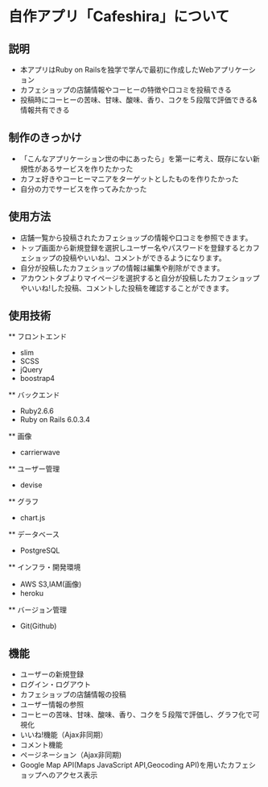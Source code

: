 # 自作アプリ「Cafeshira」について

## 説明
- 本アプリはRuby on Railsを独学で学んで最初に作成したWebアプリケーション
- カフェショップの店舗情報やコーヒーの特徴や口コミを投稿できる
- 投稿時にコーヒーの苦味、甘味、酸味、香り、コクを５段階で評価できる&情報共有できる

## 制作のきっかけ
- 「こんなアプリケーション世の中にあったら」を第一に考え、既存にない新規性があるサービスを作りたかった
- カフェ好きやコーヒーマニアをターゲットとしたものを作りたかった
- 自分の力でサービスを作ってみたかった

## 使用方法
- 店舗一覧から投稿されたカフェショップの情報や口コミを参照できます。
- トップ画面から新規登録を選択しユーザー名やパスワードを登録するとカフェショップの投稿やいいね!、コメントができるようになります。
- 自分が投稿したカフェショップの情報は編集や削除ができます。
- アカウントタブよりマイページを選択すると自分が投稿したカフェショップやいいね!した投稿、コメントした投稿を確認することができます。

## 使用技術
** フロントエンド
- slim
- SCSS
- jQuery
- boostrap4

** バックエンド
- Ruby2.6.6
- Ruby on Rails 6.0.3.4

** 画像
- carrierwave

** ユーザー管理
- devise

** グラフ
- chart.js

** データベース
- PostgreSQL

** インフラ・開発環境
- AWS S3,IAM(画像)
- heroku

** バージョン管理
- Git(Github)

## 機能
- ユーザーの新規登録
- ログイン・ログアウト
- カフェショップの店舗情報の投稿
- ユーザー情報の参照
- コーヒーの苦味、甘味、酸味、香り、コクを５段階で評価し、グラフ化で可視化
- いいね!機能（Ajax非同期）
- コメント機能
- ページネーション（Ajax非同期)
- Google Map API(Maps JavaScript API,Geocoding API)を用いたカフェショップへのアクセス表示